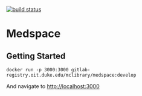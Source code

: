 [![build status](https://gitlab.oit.duke.edu/mclibrary/medspace/badges/master/build.svg)](https://gitlab.oit.duke.edu/mclibrary/medspace/commits/master)

# Medspace

## Getting Started

`docker run -p 3000:3000 gitlab-registry.oit.duke.edu/mclibrary/medspace:develop`

And navigate to [http://localhost:3000](http://localhost:3000)